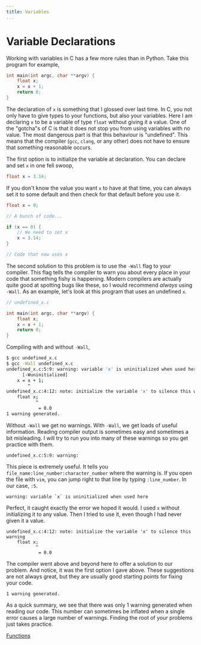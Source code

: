 ```yaml
---
title: Variables
...
```


# Variable Declarations

Working with variables in C has a few more rules than in Python. Take this
program for example,

```c
int main(int argc, char **argv) {
    float x;
    x = x + 1;
    return 0;
}
```

The declaration of `x` is something that I glossed over last time. In C, you
not only have to give types to your functions, but also your variables. Here
I am declaring `x` to be a variable of type `float` without giving it a value.
One of the "gotcha"s of C is that it does not stop you from using variables
with no value. The most dangerous part is that this behaviour is "undefined".
This means that the compiler (`gcc`, `clang`, or any other) does not have to
ensure that something reasonable occurs.

The first option is to initialize the variable at declaration. You can declare
and set `x` in one fell swoop,

```c
float x = 3.14;
```

If you don't know the value you want `x` to have at that time, you can always
set it to some default and then check for that default before you use it.

```c
float x = 0;

// A bunch of code...

if (x == 0) {
    // We need to set x
    x = 3.14;
}

// Code that now uses x
```

The second solution to this problem is to use the `-Wall` flag to your compiler.
This flag tells the compiler to warn you about every place in your code that
something fishy is happening. Modern compilers are actually quite good at
spotting bugs like these, so I would recommend *always* using `-Wall`. As
an example, let's look at this program that uses an undefined `x`.

```c
// undefined_x.c

int main(int argc, char **argv) {
    float x;
    x = x + 1;
    return 0;
}
```

Compiling with and without `-Wall`,

```bash
$ gcc undefined_x.c
$ gcc -Wall undefined_x.c
undefined_x.c:5:9: warning: variable 'x' is uninitialized when used here
      [-Wuninitialized]
    x = x + 1;
        ^
undefined_x.c:4:12: note: initialize the variable 'x' to silence this warning
    float x;
           ^
            = 0.0
1 warning generated.
```

Without `-Wall` we get no warnings. With `-Wall`, we get loads of useful
information. Reading compiler output is sometimes easy and sometimes a bit
misleading. I will try to run you into many of these warnings so you get
practice with them.

```
undefined_x.c:5:9: warning:
```

This piece is extremely useful. It tells you
`file_name:line_number:character_number` where the warning is. If you open the
file with `vim`, you can jump right to that line by typing `:line_number`. In
our case, `:5`.

```
warning: variable `x` is uninitialized when used here
```

Perfect, it caught exactly the error we hoped it would. I used `x` without
initializing it to any value. Then I tried to use it, even though I had never
given it a value.

```
undefined_x.c:4:12: note: initialize the variable 'x' to silence this warning
    float x;
           ^
            = 0.0
```

The compiler went above and beyond here to offer a solution to our problem. And
notice, it was the first option I gave above. These suggestions are not always
great, but they are usually good starting points for fixing your code.

```
1 warning generated.
```

As a quick summary, we see that there was only 1 warning generated when reading
our code. This number can sometimes be inflated when a single error causes a
large number of warnings. Finding the root of your problems just takes
practice.

[Functions](5-functions.html)
